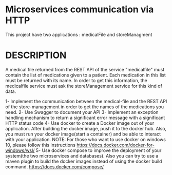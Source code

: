 # Microservices communication via HTTP
This project have two applications : medicalFile and storeManagment

# DESCRIPTION
A medical file returned from the REST API of the service "medicalfile"  must contain the list of medications given to a patient.
Each medication in this list must be returned with its name. In order to get this information, the medicalfile service must ask 
the storeManagement service for this kind of data.

1- Implement the communication between the medical-file and the REST API of the store-management in order to get the names of the medications you need.
2- Use Swagger to document your API
3- Implement an exception handling mechanism to return a significant error message with a significant HTTP status code
4- Use docker to create a Docker image out of your application. After building the docker image, push it to the docker hub. Also,
you must run your docker image(start a container) and be able to interact with your application.
NOTE:
For those who want to use docker on windows 10, please follow this instructions 
https://docs.docker.com/docker-for-windows/wsl/
5- Use docker compose to improve the deployment of your system(the two microservices and databases).
Also you can try to use a maven plugin to build the docker images instead of using the docker build command.
https://docs.docker.com/compose/
